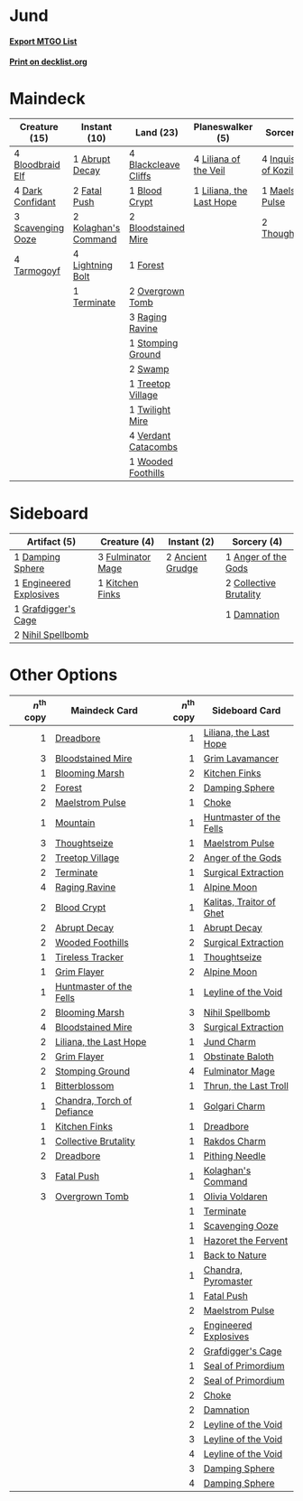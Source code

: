 # Jund

#### [Export MTGO List](../collection/Jund/Jund.txt)
#### [Print on decklist.org](http://decklist.org/?deckmain=1%09Abrupt%20Decay%0A4%09Blackcleave%20Cliffs%0A1%09Blood%20Crypt%0A4%09Bloodbraid%20Elf%0A2%09Bloodstained%20Mire%0A4%09Dark%20Confidant%0A2%09Fatal%20Push%0A1%09Forest%0A4%09Inquisition%20of%20Kozilek%0A2%09Kolaghan's%20Command%0A4%09Lightning%20Bolt%0A4%09Liliana%20of%20the%20Veil%0A1%09Liliana,%20the%20Last%20Hope%0A1%09Maelstrom%20Pulse%0A2%09Overgrown%20Tomb%0A3%09Raging%20Ravine%0A3%09Scavenging%20Ooze%0A1%09Stomping%20Ground%0A2%09Swamp%0A4%09Tarmogoyf%0A1%09Terminate%0A2%09Thoughtseize%0A1%09Treetop%20Village%0A1%09Twilight%20Mire%0A4%09Verdant%20Catacombs%0A1%09Wooded%20Foothills&deckside=2%09Ancient%20Grudge%0A1%09Anger%20of%20the%20Gods%0A2%09Collective%20Brutality%0A1%09Damnation%0A1%09Damping%20Sphere%0A1%09Engineered%20Explosives%0A3%09Fulminator%20Mage%0A1%09Grafdigger's%20Cage%0A1%09Kitchen%20Finks%0A2%09Nihil%20Spellbomb)
# Maindeck

|                                       Creature (15)                                        |                                         Instant (10)                                          |                                           Land (23)                                           |                                         Planeswalker (5)                                          |                                            Sorcery (7)                                            |
|--------------------------------------------------------------------------------------------|-----------------------------------------------------------------------------------------------|-----------------------------------------------------------------------------------------------|---------------------------------------------------------------------------------------------------|---------------------------------------------------------------------------------------------------|
|4 [Bloodbraid Elf](http://gatherer.wizards.com/Pages/Card/Details.aspx?multiverseid=423509) |1 [Abrupt Decay](http://gatherer.wizards.com/Pages/Card/Details.aspx?multiverseid=425971)      |4 [Blackcleave Cliffs](http://gatherer.wizards.com/Pages/Card/Details.aspx?multiverseid=209401)|4 [Liliana of the Veil](http://gatherer.wizards.com/Pages/Card/Details.aspx?multiverseid=425901)   |4 [Inquisition of Kozilek](http://gatherer.wizards.com/Pages/Card/Details.aspx?multiverseid=425900)|
|4 [Dark Confidant](http://gatherer.wizards.com/Pages/Card/Details.aspx?multiverseid=370413) |2 [Fatal Push](http://gatherer.wizards.com/Pages/Card/Details.aspx?multiverseid=423724)        |1 [Blood Crypt](http://gatherer.wizards.com/Pages/Card/Details.aspx?multiverseid=405093)       |1 [Liliana, the Last Hope](http://gatherer.wizards.com/Pages/Card/Details.aspx?multiverseid=414388)|1 [Maelstrom Pulse](http://gatherer.wizards.com/Pages/Card/Details.aspx?multiverseid=370521)       |
|3 [Scavenging Ooze](http://gatherer.wizards.com/Pages/Card/Details.aspx?multiverseid=425959)|2 [Kolaghan's Command](http://gatherer.wizards.com/Pages/Card/Details.aspx?multiverseid=394613)|2 [Bloodstained Mire](http://gatherer.wizards.com/Pages/Card/Details.aspx?multiverseid=405094) |                                                                                                   |2 [Thoughtseize](http://gatherer.wizards.com/Pages/Card/Details.aspx?multiverseid=438676)          |
|4 [Tarmogoyf](http://gatherer.wizards.com/Pages/Card/Details.aspx?multiverseid=370404)      |4 [Lightning Bolt](http://gatherer.wizards.com/Pages/Card/Details.aspx?multiverseid=234704)    |1 [Forest](http://gatherer.wizards.com/Pages/Card/Details.aspx?multiverseid=439605)            |                                                                                                   |                                                                                                   |
|                                                                                            |1 [Terminate](http://gatherer.wizards.com/Pages/Card/Details.aspx?multiverseid=426019)         |2 [Overgrown Tomb](http://gatherer.wizards.com/Pages/Card/Details.aspx?multiverseid=405103)    |                                                                                                   |                                                                                                   |
|                                                                                            |                                                                                               |3 [Raging Ravine](http://gatherer.wizards.com/Pages/Card/Details.aspx?multiverseid=177583)     |                                                                                                   |                                                                                                   |
|                                                                                            |                                                                                               |1 [Stomping Ground](http://gatherer.wizards.com/Pages/Card/Details.aspx?multiverseid=405110)   |                                                                                                   |                                                                                                   |
|                                                                                            |                                                                                               |2 [Swamp](http://gatherer.wizards.com/Pages/Card/Details.aspx?multiverseid=439603)             |                                                                                                   |                                                                                                   |
|                                                                                            |                                                                                               |1 [Treetop Village](http://gatherer.wizards.com/Pages/Card/Details.aspx?multiverseid=442766)   |                                                                                                   |                                                                                                   |
|                                                                                            |                                                                                               |1 [Twilight Mire](http://gatherer.wizards.com/Pages/Card/Details.aspx?multiverseid=442237)     |                                                                                                   |                                                                                                   |
|                                                                                            |                                                                                               |4 [Verdant Catacombs](http://gatherer.wizards.com/Pages/Card/Details.aspx?multiverseid=426074) |                                                                                                   |                                                                                                   |
|                                                                                            |                                                                                               |1 [Wooded Foothills](http://gatherer.wizards.com/Pages/Card/Details.aspx?multiverseid=405116)  |                                                                                                   |                                                                                                   |


# Sideboard

|                                           Artifact (5)                                           |                                        Creature (4)                                        |                                        Instant (2)                                        |                                           Sorcery (4)                                           |
|--------------------------------------------------------------------------------------------------|--------------------------------------------------------------------------------------------|-------------------------------------------------------------------------------------------|-------------------------------------------------------------------------------------------------|
|1 [Damping Sphere](http://gatherer.wizards.com/Pages/Card/Details.aspx?multiverseid=443101)       |3 [Fulminator Mage](http://gatherer.wizards.com/Pages/Card/Details.aspx?multiverseid=397686)|2 [Ancient Grudge](http://gatherer.wizards.com/Pages/Card/Details.aspx?multiverseid=425913)|1 [Anger of the Gods](http://gatherer.wizards.com/Pages/Card/Details.aspx?multiverseid=438682)   |
|1 [Engineered Explosives](http://gatherer.wizards.com/Pages/Card/Details.aspx?multiverseid=370549)|1 [Kitchen Finks](http://gatherer.wizards.com/Pages/Card/Details.aspx?multiverseid=370458)  |                                                                                           |2 [Collective Brutality](http://gatherer.wizards.com/Pages/Card/Details.aspx?multiverseid=414380)|
|1 [Grafdigger's Cage](http://gatherer.wizards.com/Pages/Card/Details.aspx?multiverseid=426046)    |                                                                                            |                                                                                           |1 [Damnation](http://gatherer.wizards.com/Pages/Card/Details.aspx?multiverseid=425888)           |
|2 [Nihil Spellbomb](http://gatherer.wizards.com/Pages/Card/Details.aspx?multiverseid=442215)      |                                                                                            |                                                                                           |                                                                                                 |


# Other Options

|*n*<sup>th</sup> copy|                                            Maindeck Card                                            |*n*<sup>th</sup> copy|                                          Sideboard Card                                           |
|--------------------:|-----------------------------------------------------------------------------------------------------|--------------------:|---------------------------------------------------------------------------------------------------|
|                    1|[Dreadbore](http://gatherer.wizards.com/Pages/Card/Details.aspx?multiverseid=430622)                 |                    1|[Liliana, the Last Hope](http://gatherer.wizards.com/Pages/Card/Details.aspx?multiverseid=414388)  |
|                    3|[Bloodstained Mire](http://gatherer.wizards.com/Pages/Card/Details.aspx?multiverseid=405094)         |                    1|[Grim Lavamancer](http://gatherer.wizards.com/Pages/Card/Details.aspx?multiverseid=234706)         |
|                    1|[Blooming Marsh](http://gatherer.wizards.com/Pages/Card/Details.aspx?multiverseid=417816)            |                    2|[Kitchen Finks](http://gatherer.wizards.com/Pages/Card/Details.aspx?multiverseid=370458)           |
|                    2|[Forest](http://gatherer.wizards.com/Pages/Card/Details.aspx?multiverseid=439605)                    |                    2|[Damping Sphere](http://gatherer.wizards.com/Pages/Card/Details.aspx?multiverseid=443101)          |
|                    2|[Maelstrom Pulse](http://gatherer.wizards.com/Pages/Card/Details.aspx?multiverseid=370521)           |                    1|[Choke](http://gatherer.wizards.com/Pages/Card/Details.aspx?multiverseid=430685)                   |
|                    1|[Mountain](http://gatherer.wizards.com/Pages/Card/Details.aspx?multiverseid=439604)                  |                    1|[Huntmaster of the Fells](http://gatherer.wizards.com/Pages/Card/Details.aspx?multiverseid=439333) |
|                    3|[Thoughtseize](http://gatherer.wizards.com/Pages/Card/Details.aspx?multiverseid=438676)              |                    1|[Maelstrom Pulse](http://gatherer.wizards.com/Pages/Card/Details.aspx?multiverseid=370521)         |
|                    2|[Treetop Village](http://gatherer.wizards.com/Pages/Card/Details.aspx?multiverseid=442766)           |                    2|[Anger of the Gods](http://gatherer.wizards.com/Pages/Card/Details.aspx?multiverseid=438682)       |
|                    2|[Terminate](http://gatherer.wizards.com/Pages/Card/Details.aspx?multiverseid=426019)                 |                    1|[Surgical Extraction](http://gatherer.wizards.com/Pages/Card/Details.aspx?multiverseid=397706)     |
|                    4|[Raging Ravine](http://gatherer.wizards.com/Pages/Card/Details.aspx?multiverseid=177583)             |                    1|[Alpine Moon](http://gatherer.wizards.com/Pages/Card/Details.aspx?multiverseid=447264)             |
|                    2|[Blood Crypt](http://gatherer.wizards.com/Pages/Card/Details.aspx?multiverseid=405093)               |                    1|[Kalitas, Traitor of Ghet](http://gatherer.wizards.com/Pages/Card/Details.aspx?multiverseid=407596)|
|                    2|[Abrupt Decay](http://gatherer.wizards.com/Pages/Card/Details.aspx?multiverseid=425971)              |                    1|[Abrupt Decay](http://gatherer.wizards.com/Pages/Card/Details.aspx?multiverseid=425971)            |
|                    2|[Wooded Foothills](http://gatherer.wizards.com/Pages/Card/Details.aspx?multiverseid=405116)          |                    2|[Surgical Extraction](http://gatherer.wizards.com/Pages/Card/Details.aspx?multiverseid=397706)     |
|                    1|[Tireless Tracker](http://gatherer.wizards.com/Pages/Card/Details.aspx?multiverseid=409997)          |                    1|[Thoughtseize](http://gatherer.wizards.com/Pages/Card/Details.aspx?multiverseid=438676)            |
|                    1|[Grim Flayer](http://gatherer.wizards.com/Pages/Card/Details.aspx?multiverseid=414489)               |                    2|[Alpine Moon](http://gatherer.wizards.com/Pages/Card/Details.aspx?multiverseid=447264)             |
|                    1|[Huntmaster of the Fells](http://gatherer.wizards.com/Pages/Card/Details.aspx?multiverseid=439333)   |                    1|[Leyline of the Void](http://gatherer.wizards.com/Pages/Card/Details.aspx?multiverseid=205013)     |
|                    2|[Blooming Marsh](http://gatherer.wizards.com/Pages/Card/Details.aspx?multiverseid=417816)            |                    3|[Nihil Spellbomb](http://gatherer.wizards.com/Pages/Card/Details.aspx?multiverseid=442215)         |
|                    4|[Bloodstained Mire](http://gatherer.wizards.com/Pages/Card/Details.aspx?multiverseid=405094)         |                    3|[Surgical Extraction](http://gatherer.wizards.com/Pages/Card/Details.aspx?multiverseid=397706)     |
|                    2|[Liliana, the Last Hope](http://gatherer.wizards.com/Pages/Card/Details.aspx?multiverseid=414388)    |                    1|[Jund Charm](http://gatherer.wizards.com/Pages/Card/Details.aspx?multiverseid=376383)              |
|                    2|[Grim Flayer](http://gatherer.wizards.com/Pages/Card/Details.aspx?multiverseid=414489)               |                    1|[Obstinate Baloth](http://gatherer.wizards.com/Pages/Card/Details.aspx?multiverseid=438745)        |
|                    2|[Stomping Ground](http://gatherer.wizards.com/Pages/Card/Details.aspx?multiverseid=405110)           |                    4|[Fulminator Mage](http://gatherer.wizards.com/Pages/Card/Details.aspx?multiverseid=397686)         |
|                    1|[Bitterblossom](http://gatherer.wizards.com/Pages/Card/Details.aspx?multiverseid=397701)             |                    1|[Thrun, the Last Troll](http://gatherer.wizards.com/Pages/Card/Details.aspx?multiverseid=214050)   |
|                    1|[Chandra, Torch of Defiance](http://gatherer.wizards.com/Pages/Card/Details.aspx?multiverseid=417683)|                    1|[Golgari Charm](http://gatherer.wizards.com/Pages/Card/Details.aspx?multiverseid=430396)           |
|                    1|[Kitchen Finks](http://gatherer.wizards.com/Pages/Card/Details.aspx?multiverseid=370458)             |                    1|[Dreadbore](http://gatherer.wizards.com/Pages/Card/Details.aspx?multiverseid=430622)               |
|                    1|[Collective Brutality](http://gatherer.wizards.com/Pages/Card/Details.aspx?multiverseid=414380)      |                    1|[Rakdos Charm](http://gatherer.wizards.com/Pages/Card/Details.aspx?multiverseid=433122)            |
|                    2|[Dreadbore](http://gatherer.wizards.com/Pages/Card/Details.aspx?multiverseid=430622)                 |                    1|[Pithing Needle](http://gatherer.wizards.com/Pages/Card/Details.aspx?multiverseid=425815)          |
|                    3|[Fatal Push](http://gatherer.wizards.com/Pages/Card/Details.aspx?multiverseid=423724)                |                    1|[Kolaghan's Command](http://gatherer.wizards.com/Pages/Card/Details.aspx?multiverseid=394613)      |
|                    3|[Overgrown Tomb](http://gatherer.wizards.com/Pages/Card/Details.aspx?multiverseid=405103)            |                    1|[Olivia Voldaren](http://gatherer.wizards.com/Pages/Card/Details.aspx?multiverseid=426002)         |
|                     |                                                                                                     |                    1|[Terminate](http://gatherer.wizards.com/Pages/Card/Details.aspx?multiverseid=426019)               |
|                     |                                                                                                     |                    1|[Scavenging Ooze](http://gatherer.wizards.com/Pages/Card/Details.aspx?multiverseid=425959)         |
|                     |                                                                                                     |                    1|[Hazoret the Fervent](http://gatherer.wizards.com/Pages/Card/Details.aspx?multiverseid=429886)     |
|                     |                                                                                                     |                    1|[Back to Nature](http://gatherer.wizards.com/Pages/Card/Details.aspx?multiverseid=383187)          |
|                     |                                                                                                     |                    1|[Chandra, Pyromaster](http://gatherer.wizards.com/Pages/Card/Details.aspx?multiverseid=430581)     |
|                     |                                                                                                     |                    1|[Fatal Push](http://gatherer.wizards.com/Pages/Card/Details.aspx?multiverseid=423724)              |
|                     |                                                                                                     |                    2|[Maelstrom Pulse](http://gatherer.wizards.com/Pages/Card/Details.aspx?multiverseid=370521)         |
|                     |                                                                                                     |                    2|[Engineered Explosives](http://gatherer.wizards.com/Pages/Card/Details.aspx?multiverseid=370549)   |
|                     |                                                                                                     |                    2|[Grafdigger's Cage](http://gatherer.wizards.com/Pages/Card/Details.aspx?multiverseid=426046)       |
|                     |                                                                                                     |                    1|[Seal of Primordium](http://gatherer.wizards.com/Pages/Card/Details.aspx?multiverseid=425960)      |
|                     |                                                                                                     |                    2|[Seal of Primordium](http://gatherer.wizards.com/Pages/Card/Details.aspx?multiverseid=425960)      |
|                     |                                                                                                     |                    2|[Choke](http://gatherer.wizards.com/Pages/Card/Details.aspx?multiverseid=430685)                   |
|                     |                                                                                                     |                    2|[Damnation](http://gatherer.wizards.com/Pages/Card/Details.aspx?multiverseid=425888)               |
|                     |                                                                                                     |                    2|[Leyline of the Void](http://gatherer.wizards.com/Pages/Card/Details.aspx?multiverseid=205013)     |
|                     |                                                                                                     |                    3|[Leyline of the Void](http://gatherer.wizards.com/Pages/Card/Details.aspx?multiverseid=205013)     |
|                     |                                                                                                     |                    4|[Leyline of the Void](http://gatherer.wizards.com/Pages/Card/Details.aspx?multiverseid=205013)     |
|                     |                                                                                                     |                    3|[Damping Sphere](http://gatherer.wizards.com/Pages/Card/Details.aspx?multiverseid=443101)          |
|                     |                                                                                                     |                    4|[Damping Sphere](http://gatherer.wizards.com/Pages/Card/Details.aspx?multiverseid=443101)          |

